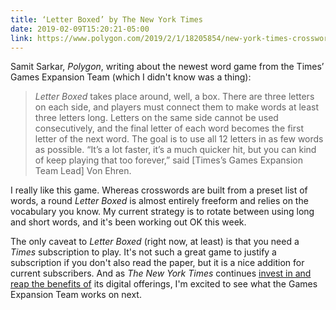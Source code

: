 ```yaml
---
title: ‘Letter Boxed’ by The New York Times
date: 2019-02-09T15:20:21-05:00
link: https://www.polygon.com/2019/2/1/18205854/new-york-times-crossword-letter-boxed-puzzle-game
---
```


Samit Sarkar, *Polygon*, writing about the newest word game from the Times’ Games Expansion Team (which I didn't know was a thing): 

> *Letter Boxed* takes place around, well, a box. There are three letters on each side, and players must connect them to make words at least three letters long. Letters on the same side cannot be used consecutively, and the final letter of each word becomes the first letter of the next word. The goal is to use all 12 letters in as few words as possible. “It’s a lot faster, it’s a much quicker hit, but you can kind of keep playing that too forever,” said [Times’s Games Expansion Team Lead] Von Ehren.

I really like this game. Whereas crosswords are built from a preset list of words, a round *Letter Boxed* is almost entirely freeform and relies on the vocabulary you know. My current strategy is to rotate between using long and short words, and it's been working out OK this week.

The only caveat to *Letter Boxed* (right now, at least) is that you need a *Times* subscription to play. It's not such a great game to justify a subscription if you don't also read the paper, but it is a nice addition for current subscribers. And as *The New York Times* continues [invest in and reap the benefits of](https://www.nytimes.com/2019/02/06/business/media/new-york-times-earnings-digital-subscriptions.html) its digital offerings, I'm excited to see what the Games Expansion Team works on next. 